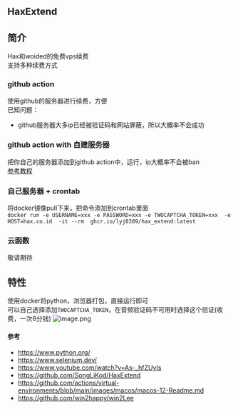 ## HaxExtend
## 简介
Hax和woided的免费vps续费  
支持多种续费方式
### github action
使用github的服务器进行续费，方便  
已知问题：
+ github服务器大多ip已经被验证码和网站屏蔽，所以大概率不会成功

### github action with 自建服务器
把你自己的服务器添加到github action中，运行，ip大概率不会被ban  
[参考教程](https://docs.github.com/cn/actions/hosting-your-own-runners/about-self-hosted-runners)

### 自己服务器 + crontab
将docker镜像pull下来，把命令添加到crontab里面  
`docker run -e USERNAME=xxx -e PASSWORD=xxx -e TWOCAPTCHA_TOKEN=xxx  -e HOST=hax.co.id  -it --rm  ghcr.io/lyj0309/hax_extend:latest`

### 云函数
敬请期待

## 特性
使用docker将python，浏览器打包，直接运行即可  
可以自己选择添加`TWOCAPTCHA_TOKEN`，在音频验证码不可用时选择这个验证(收费，一次6分钱)
![image.png](https://wx1.sinaimg.cn/large/008rgIcAly1h1wi8lbsasj30f80b7ac6.jpg)

#### 参考

- https://www.python.org/
- https://www.selenium.dev/
- https://www.youtube.com/watch?v=As-_hfZUyIs
- https://github.com/SongLiKod/HaxExtend
- https://github.com/actions/virtual-environments/blob/main/images/macos/macos-12-Readme.md
- https://github.com/win2happy/win2Lee